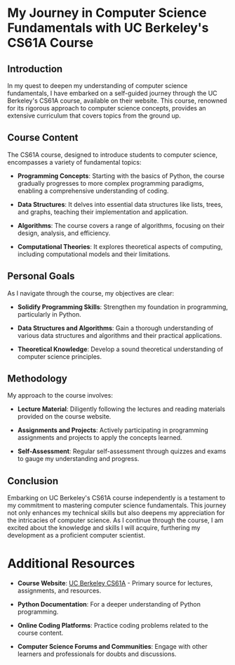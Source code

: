# My Journey in Computer Science Fundamentals with UC Berkeley's CS61A Course

## Introduction

In my quest to deepen my understanding of computer science fundamentals, I have embarked on a self-guided journey through the UC Berkeley's CS61A course, available on their website. This course, renowned for its rigorous approach to computer science concepts, provides an extensive curriculum that covers topics from the ground up.

## Course Content

The CS61A course, designed to introduce students to computer science, encompasses a variety of fundamental topics:

- **Programming Concepts**: Starting with the basics of Python, the course gradually progresses to more complex programming paradigms, enabling a comprehensive understanding of coding.

- **Data Structures**: It delves into essential data structures like lists, trees, and graphs, teaching their implementation and application.

- **Algorithms**: The course covers a range of algorithms, focusing on their design, analysis, and efficiency.

- **Computational Theories**: It explores theoretical aspects of computing, including computational models and their limitations.

## Personal Goals

As I navigate through the course, my objectives are clear:

- **Solidify Programming Skills**: Strengthen my foundation in programming, particularly in Python.

- **Data Structures and Algorithms**: Gain a thorough understanding of various data structures and algorithms and their practical applications.

- **Theoretical Knowledge**: Develop a sound theoretical understanding of computer science principles.

## Methodology

My approach to the course involves:

- **Lecture Material**: Diligently following the lectures and reading materials provided on the course website.

- **Assignments and Projects**: Actively participating in programming assignments and projects to apply the concepts learned.

- **Self-Assessment**: Regular self-assessment through quizzes and exams to gauge my understanding and progress.

## Conclusion

Embarking on UC Berkeley's CS61A course independently is a testament to my commitment to mastering computer science fundamentals. This journey not only enhances my technical skills but also deepens my appreciation for the intricacies of computer science. As I continue through the course, I am excited about the knowledge and skills I will acquire, furthering my development as a proficient computer scientist.

# Additional Resources

- **Course Website**: [UC Berkeley CS61A](https://cs61a.org/) - Primary source for lectures, assignments, and resources.

- **Python Documentation**: For a deeper understanding of Python programming.

- **Online Coding Platforms**: Practice coding problems related to the course content.

- **Computer Science Forums and Communities**: Engage with other learners and professionals for doubts and discussions.
